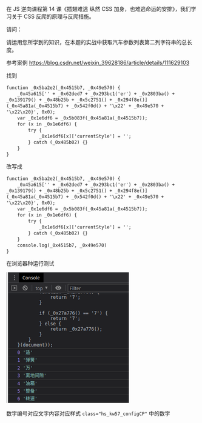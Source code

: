 在 JS 逆向课程第 14 课《插翅难逃 纵然 CSS 加身，也难逃命运的安排》，我们学习关于 CSS 反爬的原理与反爬措施。

请问：

请运用您所学到的知识，在本题的实战中获取汽车参数列表第二列字符串的总长度。

参考案例 https://blog.csdn.net/weixin_39628186/article/details/111629103

找到

    function _0x5ba2e2(_0x4515b7, _0x49e570) {
        _0x45a615['' + _0x62ded7 + _0x293bc1('er') + _0x2803ba() + _0x139179() + _0x48b25b + _0x5c2751() + _0x294f8e()](_0x45a81a(_0x4515b7) + _0x542f0d() + '\x22' + _0x49e570 + '\x22\x20}', 0x0);
        var _0x1e6df6 = _0x5b083f(_0x45a81a(_0x4515b7));
        for (x in _0x1e6df6) {
            try {
                _0x1e6df6[x]['currentStyle'] = '';
            } catch (_0x485b02) {}
        }
    }


改写成

    function _0x5ba2e2(_0x4515b7, _0x49e570) {
        _0x45a615['' + _0x62ded7 + _0x293bc1('er') + _0x2803ba() + _0x139179() + _0x48b25b + _0x5c2751() + _0x294f8e()](_0x45a81a(_0x4515b7) + _0x542f0d() + '\x22' + _0x49e570 + '\x22\x20}', 0x0);
        var _0x1e6df6 = _0x5b083f(_0x45a81a(_0x4515b7));
        for (x in _0x1e6df6) {
            try {
                _0x1e6df6[x]['currentStyle'] = '';
            } catch (_0x485b02) {}
        }
        console.log(_0x4515b7, _0x49e570)
    }

在浏览器种运行测试

![debugger](../img/127.png)

数字编号对应文字内容对应样式 `class="hs_kw57_configCP"` 中的数字
